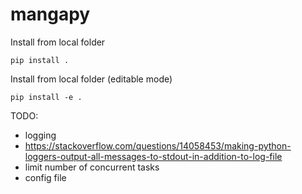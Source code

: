 # mangapy

Install from local folder

```
pip install .
```

Install from local folder (editable mode)

```
pip install -e .
```


TODO:

- logging
- https://stackoverflow.com/questions/14058453/making-python-loggers-output-all-messages-to-stdout-in-addition-to-log-file
- limit number of concurrent tasks
- config file